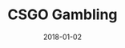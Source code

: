 ---
layout: site
title: "CSGO Gambling"
date: 2018-01-02
categories: [community]
version: 5.0.0
major: 5
minor: 0
patch: 0
slug: csgo-gambling
link: https://csgoroll.com/en/
submitter: lpolepeddi
permalink: /sites/:slug
---